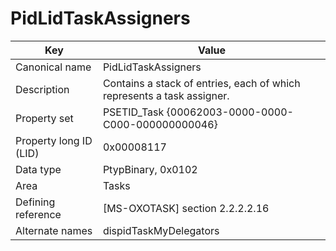 # PidLidTaskAssigners

| Key | Value |
|---|---|
| Canonical name | PidLidTaskAssigners |
| Description | Contains a stack of entries, each of which represents a task assigner. |
| Property set | PSETID_Task {00062003-0000-0000-C000-000000000046} |
| Property long ID (LID) | 0x00008117 |
| Data type | PtypBinary, 0x0102 |
| Area | Tasks |
| Defining reference | [MS-OXOTASK] section 2.2.2.2.16 |
| Alternate names | dispidTaskMyDelegators |
